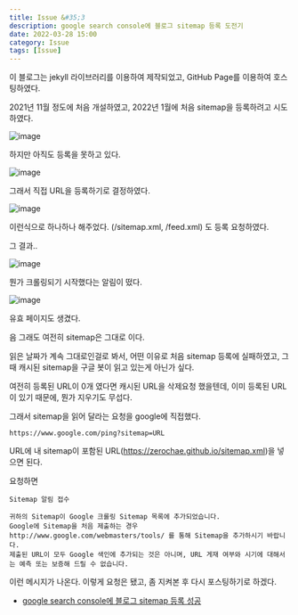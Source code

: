 ```yaml
---
title: Issue &#35;3
description: google search console에 블로그 sitemap 등록 도전기
date: 2022-03-28 15:00
category: Issue
tags: [Issue]
---
```


이 블로그는 jekyll 라이브러리를 이용하여 제작되었고, GitHub Page를 이용하여 호스팅하였다.

2021년 11월 정도에 처음 개설하였고, 2022년 1월에 처음 sitemap을 등록하려고 시도하였다.

![image](https://user-images.githubusercontent.com/84373490/160350385-477890b0-18dc-451d-a826-8b2dff8cc780.png "무수히 많은 실패들")

하지만 아직도 등록을 못하고 있다.

![image](https://user-images.githubusercontent.com/84373490/160350564-ce66be43-be2b-476c-8f35-ab5adf660842.png "sitemap 작업만 진짜 100번 커밋한 것 같다")

그래서 직접 URL을 등록하기로 결정하였다.

![image](https://user-images.githubusercontent.com/84373490/160352146-95394b34-0481-42af-9d35-3ca7e9312dc3.png)

이런식으로 하나하나 해주었다. (/sitemap.xml, /feed.xml) 도 등록 요청하였다.

그 결과..

![image](https://user-images.githubusercontent.com/84373490/160353498-36d58ab6-7200-4ab8-a526-0a2908718c3e.png)

뭔가 크롤링되기 시작했다는 알림이 떴다.

![image](https://user-images.githubusercontent.com/84373490/160352420-5060e5d2-5efa-47c6-b8df-3b9bb2448de8.png)

유효 페이지도 생겼다.

음 그래도 여전히 sitemap은 그대로 이다.

읽은 날짜가 계속 그대로인걸로 봐서, 어떤 이유로 처음 sitemap 등록에 실패하였고, 그 때 캐시된 sitemap을 구글 봇이 읽고 있는게 아닌가 싶다.

여전히 등록된 URL이 0개 였다면 캐시된 URL을 삭제요청 했을텐데, 이미 등록된 URL이 있기 때문에, 뭔가 지우기도 무섭다. 

그래서 sitemap을 읽어 달라는 요청을 google에 직접했다.

```
https://www.google.com/ping?sitemap=URL
```

URL에 내 sitemap이 포함된 URL(https://zerochae.github.io/sitemap.xml)을 넣으면 된다.

요청하면

```
Sitemap 알림 접수

귀하의 Sitemap이 Google 크롤링 Sitemap 목록에 추가되었습니다. 
Google에 Sitemap을 처음 제출하는 경우 http://www.google.com/webmasters/tools/ 를 통해 Sitemap을 추가하시기 바랍니다. 
제출된 URL이 모두 Google 색인에 추가되는 것은 아니며, URL 게재 여부와 시기에 대해서는 예측 또는 보증해 드릴 수 없습니다.
```

이런 메시지가 나온다. 이렇게 요청은 됐고, 좀 지켜본 후 다시 포스팅하기로 하겠다.

- [google search console에 블로그 sitemap 등록 성공](http://zerochae.github.io/issue/sitemapSuccess)